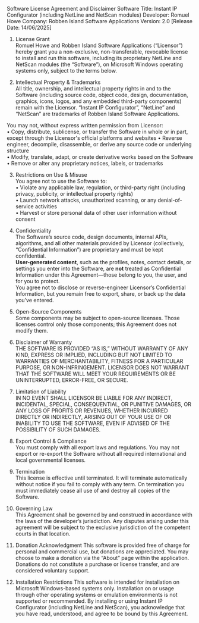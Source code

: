 Software License Agreement and Disclaimer
Software Title: Instant IP Configurator (including NetLine and NetScan modules)
Developer: Romuel Howe
Company: Robben Island Software Applications
Version: 2.0 [Release Date: 14/06/2025]

1. License Grant  
Romuel Howe and Robben Island Software Applications (“Licensor”) hereby grant you a non-exclusive, non-transferable, revocable license to install and run this software, including its proprietary NetLine and NetScan modules (the “Software”), on Microsoft Windows operating systems only, subject to the terms below.  

2. Intellectual Property & Trademarks  
All title, ownership, and intellectual property rights in and to the Software (including source code, object code, design, documentation, graphics, icons, logos, and any embedded third-party components) remain with the Licensor. “Instant IP Configurator”, “NetLine” and “NetScan” are trademarks of Robben Island Software Applications.  

You may not, without express written permission from Licensor:  
  • Copy, distribute, sublicense, or transfer the Software in whole or in part, except through the Licensor's official platforms and websites 
  • Reverse engineer, decompile, disassemble, or derive any source code or underlying structure  
  • Modify, translate, adapt, or create derivative works based on the Software  
  • Remove or alter any proprietary notices, labels, or trademarks  

3. Restrictions on Use & Misuse  
You agree not to use the Software to:  
  • Violate any applicable law, regulation, or third-party right (including privacy, publicity, or intellectual property rights)  
  • Launch network attacks, unauthorized scanning, or any denial-of-service activities  
  • Harvest or store personal data of other user information without consent  

4. Confidentiality    
The Software’s source code, design documents, internal APIs, algorithms, and all other materials provided by Licensor (collectively, “Confidential Information”) are proprietary and must be kept confidential.  
**User-generated content**, such as the profiles, notes, contact details, or settings you enter into the Software, are **not** treated as Confidential Information under this Agreement—those belong to you, the user, and for you to protect.  
You agree not to disclose or reverse-engineer Licensor’s Confidential Information, but you remain free to export, share, or back up the data you’ve entered.

5. Open-Source Components  
Some components may be subject to open-source licenses. Those licenses control only those components; this Agreement does not modify them.

6. Disclaimer of Warranty  
THE SOFTWARE IS PROVIDED “AS IS,” WITHOUT WARRANTY OF ANY KIND, EXPRESS OR IMPLIED, INCLUDING BUT NOT LIMITED TO WARRANTIES OF MERCHANTABILITY, FITNESS FOR A PARTICULAR PURPOSE, OR NON-INFRINGEMENT. LICENSOR DOES NOT WARRANT THAT THE SOFTWARE WILL MEET YOUR REQUIREMENTS OR BE UNINTERRUPTED, ERROR-FREE, OR SECURE.

7. Limitation of Liability  
IN NO EVENT SHALL LICENSOR BE LIABLE FOR ANY INDIRECT, INCIDENTAL, SPECIAL, CONSEQUENTIAL, OR PUNITIVE DAMAGES, OR ANY LOSS OF PROFITS OR REVENUES, WHETHER INCURRED DIRECTLY OR INDIRECTLY, ARISING OUT OF YOUR USE OF OR INABILITY TO USE THE SOFTWARE, EVEN IF ADVISED OF THE POSSIBILITY OF SUCH DAMAGES.

8. Export Control & Compliance  
You must comply with all export laws and regulations. You may not export or re-export the Software without all required international and local governmental licenses.

9. Termination  
This license is effective until terminated. It will terminate automatically without notice if you fail to comply with any term. On termination you must immediately cease all use of and destroy all copies of the Software.

10. Governing Law  
This Agreement shall be governed by and construed in accordance with the laws of the developer’s jurisdiction. Any disputes arising under this agreement will be subject to the exclusive jurisdiction of the competent courts in that location.

11. Donation Acknowledgment
This software is provided free of charge for personal and commercial use, but donations are appreciated. You may choose to make a donation via the “About” page within the application. Donations do not constitute a purchase or license transfer, and are considered voluntary support.

12. Installation Restrictions
This software is intended for installation on Microsoft Windows-based systems only. Installation on or usage through other operating systems or emulation environments is not supported or recommended.
By installing or using Instant IP Configurator (including NetLine and NetScan), you acknowledge that you have read, understood, and agree to be bound by this Agreement.  
